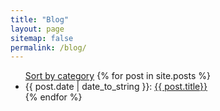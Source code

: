 ```yaml
---
title: "Blog"
layout: page
sitemap: false
permalink: /blog/
---
```


<ul>
  <a href="/blog/categories">Sort by category</a>
  {% for post in site.posts %}
    <li>
      {{ post.date | date_to_string }}: <a href="{{ site.url }}{{ site.baseurl }}{{ post.url }}">{{ post.title}}</a>
    </li>
  {% endfor %}
</ul>
